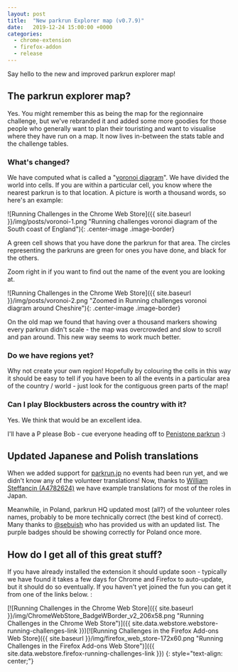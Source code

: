 ```yaml
---
layout: post
title:  "New parkrun Explorer map (v0.7.9)"
date:   2019-12-24 15:00:00 +0000
categories:
  - chrome-extension
  - firefox-addon
  - release
---
```


Say hello to the new and improved parkrun explorer map!

## The parkrun explorer map?

Yes. You might remember this as being the map for the regionnaire challenge, but we've rebranded it and 
added some more goodies for those people who generally want to plan their touristing and want to 
visualise where they have run on a map. It now lives in-between the stats table and the challenge tables.

### What's changed?

We have computed what is called a "[voronoi diagram](https://en.wikipedia.org/wiki/Voronoi_diagram)". We 
have divided the world into cells. If you are within a particular cell, you know where the 
nearest parkrun is to that location. A picture is worth a thousand words, so here's an example:

![Running Challenges in the Chrome Web Store]({{ site.baseurl }}/img/posts/voronoi-1.png "Running challenges voronoi diagram of the South coast of England"){: .center-image .image-border}

A green cell shows that you have done the parkrun for that area. The circles representing the parkruns 
are green for ones you have done, and black for the others.

Zoom right in if you want to find out the name of the event you are looking at.

![Running Challenges in the Chrome Web Store]({{ site.baseurl }}/img/posts/voronoi-2.png "Zoomed in Running challenges voronoi diagram around Cheshire"){: .center-image .image-border}

On the old map we found that having over a thousand markers showing every parkrun didn't scale - 
the map was overcrowded and slow to scroll and pan around. This new way seems to work much better.

### Do we have regions yet?

Why not create your own region! Hopefully by colouring the cells in this way it should be easy to tell if you 
have been to all the events in a particular area of the country / world - just look for the contiguous green 
parts of the map!

### Can I play Blockbusters across the country with it?

Yes. We think that would be an excellent idea. 

I'll have a P please Bob - cue everyone heading off to [Penistone parkrun](https://www.parkrun.org.uk/penistone/) :)

## Updated Japanese and Polish translations

When we added support for [parkrun.jp](https://www.parkrun.jp/) no events had been run yet, and we didn't know any
of the volunteer translations! Now, thanks to [William Steffancin (A4782624)](https://www.parkrun.org.uk/results/athleteeventresultshistory/?athleteNumber=4782624&eventNumber=0) we have example translations for most of the roles in Japan.

Meanwhile, in Poland, parkrun HQ updated most (all?) of the volunteer roles names, probably to be more technically
correct (the best kind of correct). Many thanks to [@sebuish](https://github.com/sebiush) who has provided us with 
an updated list. The purple badges should be showing correctly for Poland once more.

## How do I get all of this great stuff?

If you have already installed the extension it should update soon - typically we
have found it takes a few days for Chrome and Firefox to auto-update, but it should
do so eventually.  If you haven't yet joined the fun you can get it from one of
the links below. :

[![Running Challenges in the Chrome Web Store]({{ site.baseurl }}/img/ChromeWebStore_BadgeWBorder_v2_206x58.png "Running Challenges in the Chrome Web Store")]({{ site.data.webstore.webstore-running-challenges-link }})[![Running Challenges in the Firefox Add-ons Web Store]({{ site.baseurl }}/img/firefox_web_store-172x60.png "Running Challenges in the Firefox Add-ons Web Store")]({{ site.data.webstore.firefox-running-challenges-link }})
{: style="text-align: center;"}
